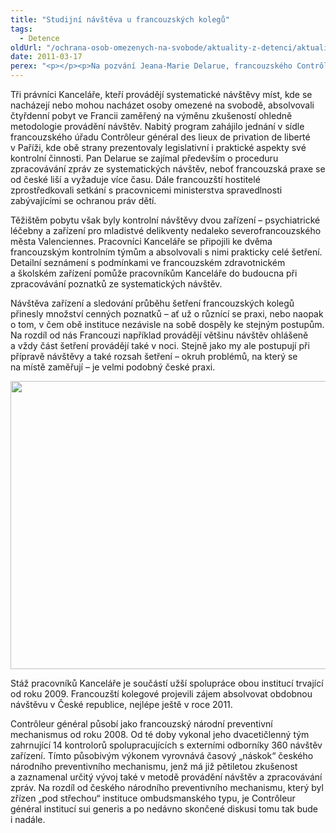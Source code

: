 ```yaml
---
title: "Studijní návštěva u francouzských kolegů"
tags:
  - Detence
oldUrl: "/ochrana-osob-omezenych-na-svobode/aktuality-z-detenci/aktuality-z-detenci-2011/studijni-navsteva-u-francouzskych-kolegu/"
date: 2011-03-17
perex: "<p></p><p>Na pozvání Jeana-Marie Delarue, francouzského Contrôleur général v oblasti ochrany osob omezených na svobodě absolvovali pracovníci Kanceláře veřejného ochránce práv ve dnech 7. – 10. března 2011 stáž ve Francii. </p>"
---
```


<!-- imported from the old website -->

<p>Tři právníci Kanceláře, kteří provádějí systematické návštěvy míst, kde se nacházejí nebo mohou nacházet osoby omezené na svobodě, absolvovali čtyřdenní pobyt ve Francii zaměřený na výměnu zkušeností ohledně metodologie provádění návštěv. Nabitý program zahájilo jednání v sídle francouzského úřadu Contrôleur général des lieux de privation de liberté v Paříži, kde obě strany prezentovaly legislativní i praktické aspekty své kontrolní činnosti. Pan Delarue se zajímal především o proceduru zpracovávání zpráv ze systematických návštěv, neboť francouzská praxe se od české liší a vyžaduje více času. Dále francouzští hostitelé zprostředkovali setkání s pracovnicemi ministerstva spravedlnosti zabývajícími se ochranou práv dětí.  </p><p>Těžištěm pobytu však byly kontrolní návštěvy dvou zařízení – psychiatrické léčebny a zařízení pro mladistvé delikventy nedaleko severofrancouzského města Valenciennes. Pracovníci Kanceláře se připojili ke dvěma francouzským kontrolním týmům a absolvovali s nimi prakticky celé šetření. Detailní seznámení s podmínkami ve francouzském zdravotnickém a školském zařízení pomůže pracovníkům Kanceláře do budoucna při zpracovávání poznatků ze systematických návštěv.</p><p>Návštěva zařízení a sledování průběhu šetření francouzských kolegů přinesly množství cenných poznatků – ať už o různící se praxi, nebo naopak o tom, v čem obě instituce nezávisle na sobě dospěly ke stejným postupům. Na rozdíl od nás Francouzi například provádějí většinu návštěv ohlášeně a vždy část šetření provádějí také v noci. Stejně jako my ale postupují při přípravě návštěvy a také rozsah šetření – okruh problémů, na který se na místě zaměřují – je velmi podobný české praxi. </p><p><img src="https://www.ochrance.cz/fileadmin/user_upload/ochrana_osob/Staz-FR-web.jpg" height="461" width="614" alt="" /></p><p>Stáž pracovníků Kanceláře je součástí užší spolupráce obou institucí trvající od roku 2009. Francouzští kolegové projevili zájem absolvovat obdobnou návštěvu v České republice, nejlépe ještě v roce 2011. </p><p>Contrôleur général působí jako francouzský národní preventivní mechanismus od roku 2008. Od té doby vykonal jeho dvacetičlenný tým zahrnující 14 kontrolorů spolupracujících s externími odborníky 360 návštěv zařízení. Tímto působivým výkonem vyrovnává časový „náskok“ českého národního preventivního mechanismu, jenž má již pětiletou zkušenost a zaznamenal určitý vývoj také v metodě provádění návštěv a zpracovávání zpráv. Na rozdíl od českého národního preventivního mechanismu, který byl zřízen „pod střechou“ instituce ombudsmanského typu, je Contrôleur général institucí sui generis a po nedávno skončené diskusi tomu tak bude i nadále.</p>
